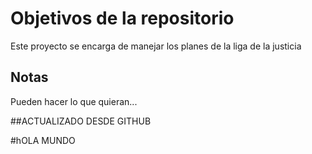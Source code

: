 # Objetivos de la repositorio

Este proyecto se encarga de manejar los planes de la liga de la justicia


## Notas
Pueden hacer lo que quieran...

##ACTUALIZADO DESDE GITHUB

#hOLA MUNDO
